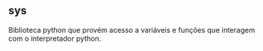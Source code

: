## sys

Biblioteca python que provém acesso a variáveis e funções que interagem com o interpretador python.